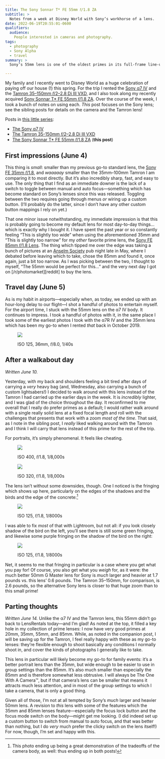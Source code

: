 ```yaml
---
title: The Sony Sonnar T* FE 55mm 𝑓/1.8 ZA
subtitle: >
  Notes from a week at Disney World with Sony’s workhorse of a lens.
date: 2022-06-19T20:55:01-0600
qualifiers:
  audience:
    People interested in cameras and photography.
tags:
  - photography
  - Sony Alpha
  - travel
summary: >
  Sony’s 55mm lens is one of the oldest primes in its full-frame line-up, and it misses a few features from more recent primes… but it’s still an excellent piece of glass.

---
```


<div class="callout">

My family and I recently went to Disney World as a huge celebration of paying off our house (!) this spring. For the trip I rented the [Sony α7 IV][camera] and the [Tamron 35–150mm 𝑓/2–2.8 Di III VXD][tamron-lens], and I also took along my recently acquired [Sony Sonnar T\* FE 55mm 𝑓/1.8 ZA][sony-lens]. Over the course of the week, I took a bunch of notes on using each. *This* post focuses on the Sony lens; see the sibling posts for details on the camera and the Tamron lens!

Posts in [this little series][series]:

- [The Sony α7 IV][camera-post]
- [The Tamron 35-150mm 𝑓/2–2.8 Di III VXD][tamron-post]
- [The Sony Sonnar T\* FE 55mm 𝑓/1.8 ZA][sony-55mm-post] (**this post**)

</div>

[camera]: https://www.bhphotovideo.com/c/product/1667800-REG/sony_ilce_7m4_b_alpha_a7_iv_mirrorless.html?sts=hist-pi&pim=Y
[tamron-lens]: https://www.bhphotovideo.com/c/product/1658158-REG/tamron_a058_35_150mm_f_f_2_2_8_di_iii.html
[sony-lens]: https://www.bhphotovideo.com/c/search?Ntt=sony%20sonnar%20t%20fe%2055mm%20f%2F1.8%20za%20lens&N=0&InitialSearch=yes&sts=hist-ps
[series]: https://v5.chriskrycho.com/photos/disney-world-2022-camera-gear/
[camera-post]: https://v5.chriskrycho.com/journal/disney-world-2022-camera-gear/sony-α7-iv/
[tamron-post]: https://v5.chriskrycho.com/journal/disney-world-2022-camera-gear/tamron-35-150mm-f2-28-di-iii-vxd/
[sony-55mm-post]: https://v5.chriskrycho.com/journal/disney-world-2022-camera-gear/sony-sonnar-t-fe-55mm-f18-za/


## First impressions (June 4)

This thing is *small*: smaller than my previous go-to standard lens, the [Sony FE 35mm 𝑓/1.8][35mm], and *waaaaay* smaller than the 35mm–100mm Tamron I am comparing it to most directly. But it’s also incredibly sharp, fast, and easy to use. The only thing that I find as an immediate downer is the lack of a switch to toggle between manual and auto focus—something which has become standard on Sony’s lenses since this was released. Toggling between the two requires going through menus *or* wiring up a custom button. (I’ll probably do the latter, since I don’t have any other custom button mappings I rely on yet.)

That one minor issue notwithstanding, my immediate impression is that this is probably going to become my default lens for most day-to-day things… which is exactly why I bought it. I have spent the past year or so constantly feeling “This is slightly too wide” when using the aforementioned 35mm and “This is slightly too narrow” for my *other* favorite prime lens, the [Sony FE 85mm 𝑓/1.8 Lens][85mm]. The thing which tipped me over the edge was taking a bunch of pictures at an [Anselm Society][as] pub night late in May, where I debated before leaving which to take, chose the 85mm and found it, once again, just a bit too narrow. As I was picking between the two, I thought to myself, “The 55mm would be perfect for this…” and the very next day I got on [/r/photomarket][reddit] to buy the lens.

[35mm]: https://www.bhphotovideo.com/c/product/1492866-REG/sony_sel35f18f_35mm_f_1_8_fe_lens.html?sts=pi&pim=Y
[85mm]: https://www.bhphotovideo.com/c/product/1317562-REG/sony_sel85f18_fe_85mm_f_1_8_lens.html
[as]: https://www.anselmsociety.org

## Travel day (June 5)

As is my habit in airports—especially when, as today, we ended up with an hour-long delay to our flight—I shot a handful of photos to entertain myself. For the airport time, I stuck with the 55mm lens on the α7 IV body. It continues to impress. I took a handful of photos with it, in the same place I took some of the earliest photos I took with the α7R IV and the 35mm lens which has been my go-to when I rented *that* back in October 2019.

<figure>

![](https://cdn.chriskrycho.com/file/chriskrycho-com/images/2022/disney/sony-lens/in-airport.jpg)

<figcaption><abbr>ISO</abbr> 125, 36mm, 𝑓/8.0, 1/40s</figcaption>

</figure>

## After a walkabout day

*Written June 10.*

Yesterday, with my back and shoulders feeling a bit tired after days of carrying a *very* heavy bag (and, Wednesday, also carrying a bunch of custom lightsabers!) I decided to walk around with this lens instead of the Tamron I had carried up the earlier days in the week. It is *incredibly* lighter, and I was glad of the choice throughout the day. It reconfirmed to me overall that I really do prefer primes as a default; I would rather walk around with a single really solid lens at a fixed focal length and roll with the challenges that presents that work with a zoom *most of the time*. That said, as I note in the sibling post, I *really* liked walking around with the Tamron and I think I will carry that lens instead of this prime for the rest of the trip.

For portraits, it’s simply phenomenal. It feels like cheating.

<figure>

![](https://cdn.chriskrycho.com/file/chriskrycho-com/images/2022/disney/sony-lens/ice-cream-1.jpg)

<figcaption><abbr>ISO</abbr> 400, 𝑓/1.8, 1/8,000s</figcaption>
</figure>

<figure>

![](https://cdn.chriskrycho.com/file/chriskrycho-com/images/2022/disney/sony-lens/ice-cream-2.jpg)

<figcaption><abbr>ISO</abbr> 320, 𝑓/1.8, 1/8,000s</figcaption>
</figure>

The lens isn’t without some downsides, though. One I noticed is the fringing which shows up here, particularly on the edges of the shadows and the birds and the edge of the concrete:[^same-bird-photo]

<figure>

![](https://cdn.chriskrycho.com/file/chriskrycho-com/images/2022/disney/birds-fringing.jpg)

<figcaption><abbr>ISO</abbr> 125, 𝑓/1.8, 1/8000s</figcaption>
</figure>

I was able to fix *most* of that with Lightroom, but not all: if you look closely shadow of the bird on the left, you’ll see there is still some green fringing, and likewise some purple fringing on the shadow of the bird on the right:

<figure>

![](https://cdn.chriskrycho.com/file/chriskrycho-com/images/2022/disney/birds-edited.jpg)

<figcaption>

<abbr>ISO</abbr> 125, 𝑓/1.8, 1/8000s

</figcaption>

</figure>

Net, it seems to me that fringing in particular is a case where you get what you pay for! Of course, you also get what you *weigh* for, as it were: the much better 50mm G Master lens for Sony is *much* larger and heavier at 1.7 pounds vs. this lens’ 0.6 pounds. The Tamron 35–150mm, for comparison, is 2.6 pounds, so the alternative Sony lens is closer to that huge zoom than to this small prime!

[^same-bird-photo]: This photo ending up being a great demonstration of the tradeoffs of the camera body, as well: thus ending up in both posts!

## Parting thoughts

*Written June 14.* Unlike the α7 IV and the Tamron lens, this 55mm didn’t go back to LensRentals today—and I’m glad! As noted at the top, it filled a key hole in my collection of prime lenses: I now have very good primes at 20mm, 35mm, 55mm, and 85mm. While, as noted in the companion post, I will be saving up for the Tamron, I feel really happy with these as my go-to lenses: they’re flexible enough to shoot basically any conditions I normally shoot in, and cover the kinds of photographs I generally like to take.

This lens in particular will likely become my go-to for family events: it’s a better portrait lens than the 35mm, but wide enough to be easier to use in group settings than the 85mm. It’s also much smaller than especially the 85mm and is therefore somewhat less obtrusive. I will always be The One With A Camera™, but if that camera’s lens can be smaller that means it attracts much less attention, and in most of the group settings to which I take a camera, that is only a good thing.

Given all of those, I’m not at all tempted by Sony’s *much* larger and heavier 50mm lens. A revision to *this* lens with some of the features which the 35mm and 85mm lenses feature—especially the focus lock button and the focus mode switch on the body—might get me looking. (I did indeed set up a custom button to switch from manual to auto focus, and that was better than nothing, but I do *very* much prefer the clicky switch on the lens itself!) For now, though, I’m set and happy with this.
